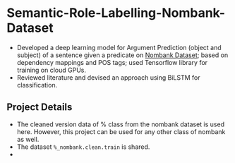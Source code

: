 # Semantic-Role-Labelling-Nombank-Dataset
- Developed a deep learning model for Argument Prediction (object and subject) of a sentence given a predicate on [Nombank Dataset](https://nlp.cs.nyu.edu/meyers/NomBank.html); based on dependency mappings and POS tags; used Tensorflow library for training on cloud GPUs.
- Reviewed literature and devised an approach using BiLSTM for classification.

## Project Details
- The cleaned version data of % class from the nombank dataset is used here. However, this project can be used for any other class of nombank as well.
- The dataset `%_nombank.clean.train` is shared.
- 
